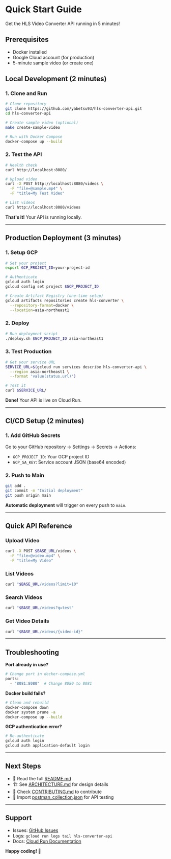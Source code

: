 # Quick Start Guide

Get the HLS Video Converter API running in 5 minutes!

## Prerequisites

- Docker installed
- Google Cloud account (for production)
- 5-minute sample video (or create one)

## Local Development (2 minutes)

### 1. Clone and Run

```bash
# Clone repository
git clone https://github.com/yabetsu93/hls-converter-api.git
cd hls-converter-api

# Create sample video (optional)
make create-sample-video

# Run with Docker Compose
docker-compose up --build
```

### 2. Test the API

```bash
# Health check
curl http://localhost:8080/

# Upload video
curl -X POST http://localhost:8080/videos \
  -F "file=@sample.mp4" \
  -F "title=My Test Video"

# List videos
curl http://localhost:8080/videos
```

**That's it!** Your API is running locally.

---

## Production Deployment (3 minutes)

### 1. Setup GCP

```bash
# Set your project
export GCP_PROJECT_ID=your-project-id

# Authenticate
gcloud auth login
gcloud config set project $GCP_PROJECT_ID

# Create Artifact Registry (one-time setup)
gcloud artifacts repositories create hls-converter \
  --repository-format=docker \
  --location=asia-northeast1
```

### 2. Deploy

```bash
# Run deployment script
./deploy.sh $GCP_PROJECT_ID asia-northeast1
```

### 3. Test Production

```bash
# Get your service URL
SERVICE_URL=$(gcloud run services describe hls-converter-api \
  --region asia-northeast1 \
  --format 'value(status.url)')

# Test it
curl $SERVICE_URL/
```

**Done!** Your API is live on Cloud Run.

---

## CI/CD Setup (2 minutes)

### 1. Add GitHub Secrets

Go to your GitHub repository → Settings → Secrets → Actions:

- `GCP_PROJECT_ID`: Your GCP project ID
- `GCP_SA_KEY`: Service account JSON (base64 encoded)

### 2. Push to Main

```bash
git add .
git commit -m "Initial deployment"
git push origin main
```

**Automatic deployment** will trigger on every push to `main`.

---

## Quick API Reference

### Upload Video
```bash
curl -X POST $BASE_URL/videos \
  -F "file=@video.mp4" \
  -F "title=My Video"
```

### List Videos
```bash
curl "$BASE_URL/videos?limit=10"
```

### Search Videos
```bash
curl "$BASE_URL/videos?q=test"
```

### Get Video Details
```bash
curl "$BASE_URL/videos/{video-id}"
```

---

## Troubleshooting

**Port already in use?**
```bash
# Change port in docker-compose.yml
ports:
  - "8081:8080"  # Change 8080 to 8081
```

**Docker build fails?**
```bash
# Clean and rebuild
docker-compose down
docker system prune -a
docker-compose up --build
```

**GCP authentication error?**
```bash
# Re-authenticate
gcloud auth login
gcloud auth application-default login
```

---

## Next Steps

- 📖 Read the full [README.md](README.md)
- 🏗️ See [ARCHITECTURE.md](ARCHITECTURE.md) for design details
- 🤝 Check [CONTRIBUTING.md](CONTRIBUTING.md) to contribute
- 📮 Import [postman_collection.json](postman_collection.json) for API testing

---

## Support

- Issues: [GitHub Issues](link)
- Logs: `gcloud run logs tail hls-converter-api`
- Docs: [Cloud Run Documentation](https://cloud.google.com/run/docs)

**Happy coding! 🚀**
